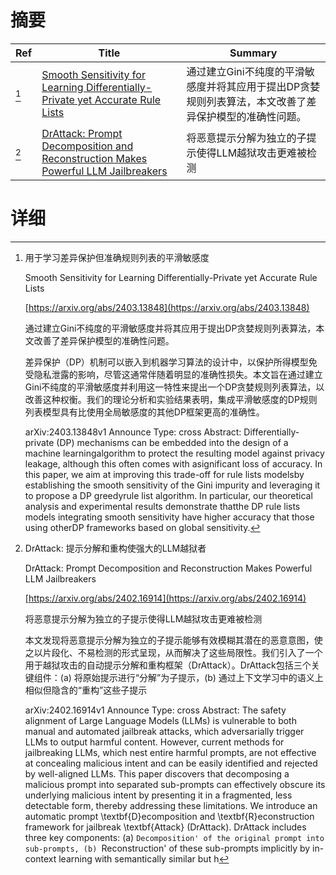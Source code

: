 # 摘要

| Ref | Title | Summary |
| --- | --- | --- |
| [^1] | [Smooth Sensitivity for Learning Differentially-Private yet Accurate Rule Lists](https://arxiv.org/abs/2403.13848) | 通过建立Gini不纯度的平滑敏感度并将其应用于提出DP贪婪规则列表算法，本文改善了差异保护模型的准确性问题。 |
| [^2] | [DrAttack: Prompt Decomposition and Reconstruction Makes Powerful LLM Jailbreakers](https://arxiv.org/abs/2402.16914) | 将恶意提示分解为独立的子提示使得LLM越狱攻击更难被检测 |

# 详细

[^1]: 用于学习差异保护但准确规则列表的平滑敏感度

    Smooth Sensitivity for Learning Differentially-Private yet Accurate Rule Lists

    [https://arxiv.org/abs/2403.13848](https://arxiv.org/abs/2403.13848)

    通过建立Gini不纯度的平滑敏感度并将其应用于提出DP贪婪规则列表算法，本文改善了差异保护模型的准确性问题。

    

    差异保护（DP）机制可以嵌入到机器学习算法的设计中，以保护所得模型免受隐私泄露的影响，尽管这通常伴随着明显的准确性损失。本文旨在通过建立Gini不纯度的平滑敏感度并利用这一特性来提出一个DP贪婪规则列表算法，以改善这种权衡。我们的理论分析和实验结果表明，集成平滑敏感度的DP规则列表模型具有比使用全局敏感度的其他DP框架更高的准确性。

    arXiv:2403.13848v1 Announce Type: cross  Abstract: Differentially-private (DP) mechanisms can be embedded into the design of a machine learningalgorithm to protect the resulting model against privacy leakage, although this often comes with asignificant loss of accuracy. In this paper, we aim at improving this trade-off for rule lists modelsby establishing the smooth sensitivity of the Gini impurity and leveraging it to propose a DP greedyrule list algorithm. In particular, our theoretical analysis and experimental results demonstrate thatthe DP rule lists models integrating smooth sensitivity have higher accuracy that those using otherDP frameworks based on global sensitivity.
    
[^2]: DrAttack: 提示分解和重构使强大的LLM越狱者

    DrAttack: Prompt Decomposition and Reconstruction Makes Powerful LLM Jailbreakers

    [https://arxiv.org/abs/2402.16914](https://arxiv.org/abs/2402.16914)

    将恶意提示分解为独立的子提示使得LLM越狱攻击更难被检测

    

    本文发现将恶意提示分解为独立的子提示能够有效模糊其潜在的恶意意图，使之以片段化、不易检测的形式呈现，从而解决了这些局限性。我们引入了一个用于越狱攻击的自动提示分解和重构框架（DrAttack）。DrAttack包括三个关键组件：(a) 将原始提示进行“分解”为子提示，(b) 通过上下文学习中的语义上相似但隐含的“重构”这些子提示

    arXiv:2402.16914v1 Announce Type: cross  Abstract: The safety alignment of Large Language Models (LLMs) is vulnerable to both manual and automated jailbreak attacks, which adversarially trigger LLMs to output harmful content. However, current methods for jailbreaking LLMs, which nest entire harmful prompts, are not effective at concealing malicious intent and can be easily identified and rejected by well-aligned LLMs. This paper discovers that decomposing a malicious prompt into separated sub-prompts can effectively obscure its underlying malicious intent by presenting it in a fragmented, less detectable form, thereby addressing these limitations. We introduce an automatic prompt \textbf{D}ecomposition and \textbf{R}econstruction framework for jailbreak \textbf{Attack} (DrAttack). DrAttack includes three key components: (a) `Decomposition' of the original prompt into sub-prompts, (b) `Reconstruction' of these sub-prompts implicitly by in-context learning with semantically similar but h
    

